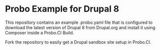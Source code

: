 # Probo Example for Drupal 8
This repository contains an example .probo.yaml file that is configured to download the latest version of Drupal 8 from Drupal.org and install it using Composer inside a Probo.CI Build.

Fork the repository to easily get a Drupal sandbox site setup in Probo.CI.
